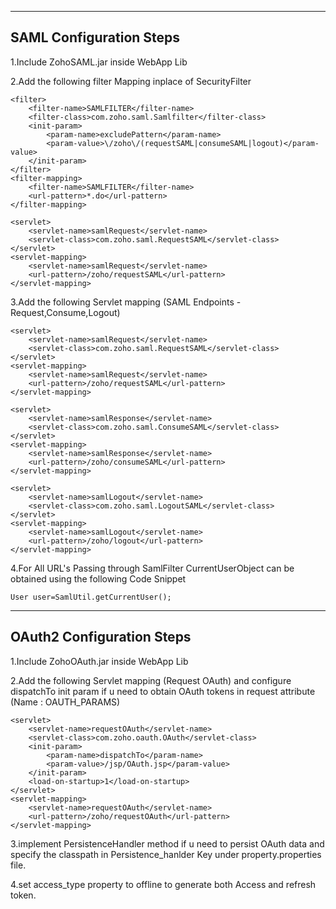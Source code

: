 -------------------------
SAML Configuration Steps
-------------------------
1.Include ZohoSAML.jar inside WebApp Lib
		
2.Add the following filter Mapping inplace of SecurityFilter

	<filter>
		<filter-name>SAMLFILTER</filter-name>
		<filter-class>com.zoho.saml.Samlfilter</filter-class>
		<init-param>
			<param-name>excludePattern</param-name>
			<param-value>\/zoho\/(requestSAML|consumeSAML|logout)</param-value>
		</init-param>
	</filter>
	<filter-mapping>
    	<filter-name>SAMLFILTER</filter-name>
    	<url-pattern>*.do</url-pattern>
  	</filter-mapping>
  	
	<servlet>
		<servlet-name>samlRequest</servlet-name>
		<servlet-class>com.zoho.saml.RequestSAML</servlet-class>
	</servlet>
	<servlet-mapping>
		<servlet-name>samlRequest</servlet-name>
		<url-pattern>/zoho/requestSAML</url-pattern>
	</servlet-mapping>

3.Add the following Servlet mapping (SAML Endpoints - Request,Consume,Logout)

	<servlet>
		<servlet-name>samlRequest</servlet-name>
		<servlet-class>com.zoho.saml.RequestSAML</servlet-class>
	</servlet>
	<servlet-mapping>
		<servlet-name>samlRequest</servlet-name>
		<url-pattern>/zoho/requestSAML</url-pattern>
	</servlet-mapping>
	
	<servlet>
		<servlet-name>samlResponse</servlet-name>
		<servlet-class>com.zoho.saml.ConsumeSAML</servlet-class>
	</servlet>
	<servlet-mapping>
		<servlet-name>samlResponse</servlet-name>
		<url-pattern>/zoho/consumeSAML</url-pattern>
	</servlet-mapping>		

	<servlet>
		<servlet-name>samlLogout</servlet-name>
		<servlet-class>com.zoho.saml.LogoutSAML</servlet-class>
	</servlet>
	<servlet-mapping>
		<servlet-name>samlLogout</servlet-name>
		<url-pattern>/zoho/logout</url-pattern>
	</servlet-mapping>		 

4.For All URL's Passing through SamlFilter CurrentUserObject can be obtained using the following Code Snippet

	User user=SamlUtil.getCurrentUser();

-------------------------
OAuth2 Configuration Steps
-------------------------
1.Include ZohoOAuth.jar inside WebApp Lib

	
2.Add the following Servlet mapping (Request OAuth) and configure dispatchTo init param if u need to obtain OAuth tokens in request attribute (Name : OAUTH_PARAMS)

	<servlet>
		<servlet-name>requestOAuth</servlet-name>
		<servlet-class>com.zoho.oauth.OAuth</servlet-class>
        <init-param>
        	<param-name>dispatchTo</param-name>
        	<param-value>/jsp/OAuth.jsp</param-value>
        </init-param>
		<load-on-startup>1</load-on-startup>
	</servlet>
	<servlet-mapping>
		<servlet-name>requestOAuth</servlet-name>
		<url-pattern>/zoho/requestOAuth</url-pattern>
	</servlet-mapping>

3.implement PersistenceHandler method if u need to persist OAuth data and specify the classpath in Persistence_hanlder Key under property.properties file.


4.set access_type property to offline to generate both Access and refresh token. 